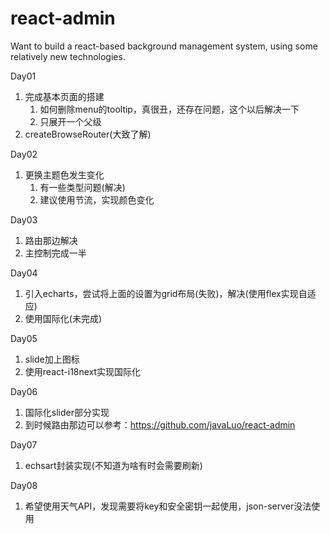 # react-admin
Want to build a react-based background management system, using some relatively new technologies.

Day01   
1. 完成基本页面的搭建
   1. 如何删除menu的tooltip，真很丑，还存在问题，这个以后解决一下
   2. 只展开一个父级
2. createBrowseRouter(大致了解)

Day02
1. 更换主题色发生变化
   1. 有一些类型问题(解决)
   2. 建议使用节流，实现颜色变化

Day03
1. 路由那边解决
2. 主控制完成一半

Day04
1. 引入echarts，尝试将上面的设置为grid布局(失败)，解决(使用flex实现自适应)
2. 使用国际化(未完成)

Day05
1. slide加上图标
2. 使用react-i18next实现国际化

Day06
1. 国际化slider部分实现
2. 到时候路由那边可以参考：https://github.com/javaLuo/react-admin

Day07
1. echsart封装实现(不知道为啥有时会需要刷新)

Day08
1. 希望使用天气API，发现需要将key和安全密钥一起使用，json-server没法使用